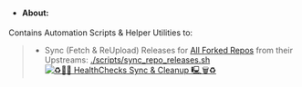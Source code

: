 - #### About:
Contains Automation Scripts & Helper Utilities to:
> - Sync (Fetch & ReUpload) Releases for [All Forked Repos](https://github.com/orgs/pkgforge-community/repositories?q=fork%3Atrue+archived%3Afalse) from their Upstreams: [./scripts/sync_repo_releases.sh](https://github.com/pkgforge-community/repo-data/blob/main/scripts/sync_repo_releases.sh) [![♻️🐧🧹 HealthChecks Sync & Cleanup 🖳🗑️♻](https://github.com/pkgforge-community/repo-data/actions/workflows/healthchecks_housekeeping.yaml/badge.svg)](https://github.com/pkgforge-community/repo-data/actions/workflows/healthchecks_housekeeping.yaml)

